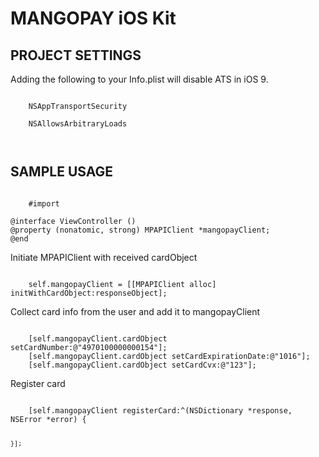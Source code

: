 # MANGOPAY iOS Kit


## PROJECT SETTINGS

Adding the following to your Info.plist will disable ATS in iOS 9.

<code>
    <key>NSAppTransportSecurity</key>
    <dict>
    <key>NSAllowsArbitraryLoads</key>
    <true/>
    </dict>
</code>

## SAMPLE USAGE


<code>
    #import <mangopay/mangopay.h>
</code>


<code>
@interface ViewController ()
@property (nonatomic, strong) MPAPIClient *mangopayClient;
@end
</code>

Initiate MPAPIClient with received cardObject

<code>
    self.mangopayClient = [[MPAPIClient alloc] initWithCardObject:responseObject];
</code>


Collect card info from the user and add it to mangopayClient

<code>
    [self.mangopayClient.cardObject setCardNumber:@"4970100000000154"];
    [self.mangopayClient.cardObject setCardExpirationDate:@"1016"];
    [self.mangopayClient.cardObject setCardCvx:@"123"];
</code>


Register card

<code>
    [self.mangopayClient registerCard:^(NSDictionary *response, NSError *error) {

        
    }];
</code>
